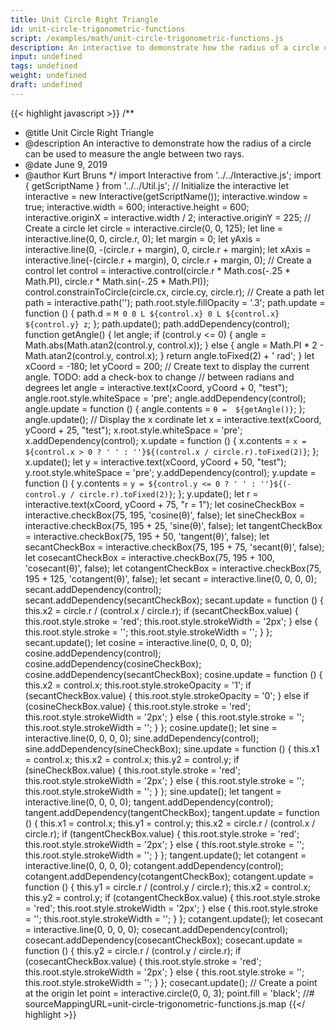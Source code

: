 ```yaml
---
title: Unit Circle Right Triangle
id: unit-circle-trigonometric-functions
script: /examples/math/unit-circle-trigonometric-functions.js
description: An interactive to demonstrate how the radius of a circle can be used to measure the angle between two rays.
input: undefined
tags: undefined
weight: undefined
draft: undefined
---
```


{{< highlight javascript >}}
/**
* @title Unit Circle Right Triangle
* @description An interactive to demonstrate how the radius of a circle can be used to measure the angle between two rays.
* @date June 9, 2019
* @author Kurt Bruns
*/
import Interactive from '../../Interactive.js';
import { getScriptName } from '../../Util.js';
// Initialize the interactive
let interactive = new Interactive(getScriptName());
interactive.window = true;
interactive.width = 600;
interactive.height = 600;
interactive.originX = interactive.width / 2;
interactive.originY = 225;
// Create a circle
let circle = interactive.circle(0, 0, 125);
let line = interactive.line(0, 0, circle.r, 0);
let margin = 0;
let yAxis = interactive.line(0, -(circle.r + margin), 0, circle.r + margin);
let xAxis = interactive.line(-(circle.r + margin), 0, circle.r + margin, 0);
// Create a control
let control = interactive.control(circle.r * Math.cos(-.25 * Math.PI), circle.r * Math.sin(-.25 * Math.PI));
control.constrainToCircle(circle.cx, circle.cy, circle.r);
// Create a path
let path = interactive.path('');
path.root.style.fillOpacity = '.3';
path.update = function () {
    path.d = `M 0 0
            L ${control.x} 0
            L ${control.x} ${control.y}
            z`;
};
path.update();
path.addDependency(control);
function getAngle() {
    let angle;
    if (control.y <= 0) {
        angle = Math.abs(Math.atan2(control.y, control.x));
    }
    else {
        angle = Math.PI * 2 - Math.atan2(control.y, control.x);
    }
    return angle.toFixed(2) + ' rad';
}
let xCoord = -180;
let yCoord = 200;
// Create text to display the current angle. TODO: add a check-box to change
// between radians and degrees
let angle = interactive.text(xCoord, yCoord + 0, "test");
angle.root.style.whiteSpace = 'pre';
angle.addDependency(control);
angle.update = function () {
    angle.contents = `θ =  ${getAngle()}`;
};
angle.update();
// Display the x cordinate
let x = interactive.text(xCoord, yCoord + 25, "test");
x.root.style.whiteSpace = 'pre';
x.addDependency(control);
x.update = function () {
    x.contents = `x = ${control.x > 0 ? ' ' : ''}${(control.x / circle.r).toFixed(2)}`;
};
x.update();
let y = interactive.text(xCoord, yCoord + 50, "test");
y.root.style.whiteSpace = 'pre';
y.addDependency(control);
y.update = function () {
    y.contents = `y = ${control.y <= 0 ? ' ' : ''}${(-control.y / circle.r).toFixed(2)}`;
};
y.update();
let r = interactive.text(xCoord, yCoord + 75, "r =  1");
let cosineCheckBox = interactive.checkBox(75, 195, 'cosine(θ)', false);
let sineCheckBox = interactive.checkBox(75, 195 + 25, 'sine(θ)', false);
let tangentCheckBox = interactive.checkBox(75, 195 + 50, 'tangent(θ)', false);
let secantCheckBox = interactive.checkBox(75, 195 + 75, 'secant(θ)', false);
let cosecantCheckBox = interactive.checkBox(75, 195 + 100, 'cosecant(θ)', false);
let cotangentCheckBox = interactive.checkBox(75, 195 + 125, 'cotangent(θ)', false);
let secant = interactive.line(0, 0, 0, 0);
secant.addDependency(control);
secant.addDependency(secantCheckBox);
secant.update = function () {
    this.x2 = circle.r / (control.x / circle.r);
    if (secantCheckBox.value) {
        this.root.style.stroke = 'red';
        this.root.style.strokeWidth = '2px';
    }
    else {
        this.root.style.stroke = '';
        this.root.style.strokeWidth = '';
    }
};
secant.update();
let cosine = interactive.line(0, 0, 0, 0);
cosine.addDependency(control);
cosine.addDependency(cosineCheckBox);
cosine.addDependency(secantCheckBox);
cosine.update = function () {
    this.x2 = control.x;
    this.root.style.strokeOpacity = '1';
    if (secantCheckBox.value) {
        this.root.style.strokeOpacity = '0';
    }
    else if (cosineCheckBox.value) {
        this.root.style.stroke = 'red';
        this.root.style.strokeWidth = '2px';
    }
    else {
        this.root.style.stroke = '';
        this.root.style.strokeWidth = '';
    }
};
cosine.update();
let sine = interactive.line(0, 0, 0, 0);
sine.addDependency(control);
sine.addDependency(sineCheckBox);
sine.update = function () {
    this.x1 = control.x;
    this.x2 = control.x;
    this.y2 = control.y;
    if (sineCheckBox.value) {
        this.root.style.stroke = 'red';
        this.root.style.strokeWidth = '2px';
    }
    else {
        this.root.style.stroke = '';
        this.root.style.strokeWidth = '';
    }
};
sine.update();
let tangent = interactive.line(0, 0, 0, 0);
tangent.addDependency(control);
tangent.addDependency(tangentCheckBox);
tangent.update = function () {
    this.x1 = control.x;
    this.y1 = control.y;
    this.x2 = circle.r / (control.x / circle.r);
    if (tangentCheckBox.value) {
        this.root.style.stroke = 'red';
        this.root.style.strokeWidth = '2px';
    }
    else {
        this.root.style.stroke = '';
        this.root.style.strokeWidth = '';
    }
};
tangent.update();
let cotangent = interactive.line(0, 0, 0, 0);
cotangent.addDependency(control);
cotangent.addDependency(cotangentCheckBox);
cotangent.update = function () {
    this.y1 = circle.r / (control.y / circle.r);
    this.x2 = control.x;
    this.y2 = control.y;
    if (cotangentCheckBox.value) {
        this.root.style.stroke = 'red';
        this.root.style.strokeWidth = '2px';
    }
    else {
        this.root.style.stroke = '';
        this.root.style.strokeWidth = '';
    }
};
cotangent.update();
let cosecant = interactive.line(0, 0, 0, 0);
cosecant.addDependency(control);
cosecant.addDependency(cosecantCheckBox);
cosecant.update = function () {
    this.y2 = circle.r / (control.y / circle.r);
    if (cosecantCheckBox.value) {
        this.root.style.stroke = 'red';
        this.root.style.strokeWidth = '2px';
    }
    else {
        this.root.style.stroke = '';
        this.root.style.strokeWidth = '';
    }
};
cosecant.update();
// Create a point at the origin
let point = interactive.circle(0, 0, 3);
point.fill = 'black';
//# sourceMappingURL=unit-circle-trigonometric-functions.js.map
{{</ highlight >}}

